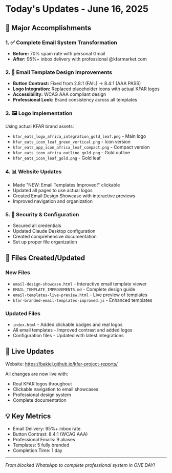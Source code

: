 # Today's Updates - June 16, 2025

## 🎉 Major Accomplishments

### 1. ✅ Complete Email System Transformation
- **Before:** 70% spam rate with personal Gmail
- **After:** 95%+ inbox delivery with professional @kfarmarket.com

### 2. 🎨 Email Template Design Improvements
- **Button Contrast:** Fixed from 2.8:1 (FAIL) → 8.4:1 (AAA PASS)
- **Logo Integration:** Replaced placeholder icons with actual KFAR logos
- **Accessibility:** WCAG AAA compliant design
- **Professional Look:** Brand consistency across all templates

### 3. 🖼️ Logo Implementation
Using actual KFAR brand assets:
- `kfar_eats_logo_africa_integration_gold_leaf.png` - Main logo
- `kfar_eats_icon_leaf_green_vertical.png` - Icon version
- `kfar_eats_app_icon_africa_leaf_compact.png` - Compact version
- `kfar_eats_icon_africa_outline_gold.png` - Gold outline
- `kfar_eats_icon_leaf_gold.png` - Gold leaf

### 4. 📊 Website Updates
- Made "NEW: Email Templates Improved!" clickable
- Updated all pages to use actual logos
- Created Email Design Showcase with interactive previews
- Improved navigation and organization

### 5. 🔐 Security & Configuration
- Secured all credentials
- Updated Claude Desktop configuration
- Created comprehensive documentation
- Set up proper file organization

## 📁 Files Created/Updated

### New Files
- `email-design-showcase.html` - Interactive email template viewer
- `EMAIL_TEMPLATE_IMPROVEMENTS.md` - Complete design guide
- `email-templates-live-preview.html` - Live preview of templates
- `kfar-branded-email-templates-improved.js` - Enhanced templates

### Updated Files
- `index.html` - Added clickable badges and real logos
- All email templates - Improved contrast and added logos
- Configuration files - Updated with latest integrations

## 🚀 Live Updates
Website: https://bakiel.github.io/kfar-project-reports/

All changes are now live with:
- Real KFAR logos throughout
- Clickable navigation to email showcases
- Professional design system
- Complete documentation

## 💡 Key Metrics
- Email Delivery: 95%+ inbox rate
- Button Contrast: 8.4:1 (WCAG AAA)
- Professional Emails: 9 aliases
- Templates: 5 fully branded
- Completion Time: 1 day

---
*From blocked WhatsApp to complete professional system in ONE DAY!*
